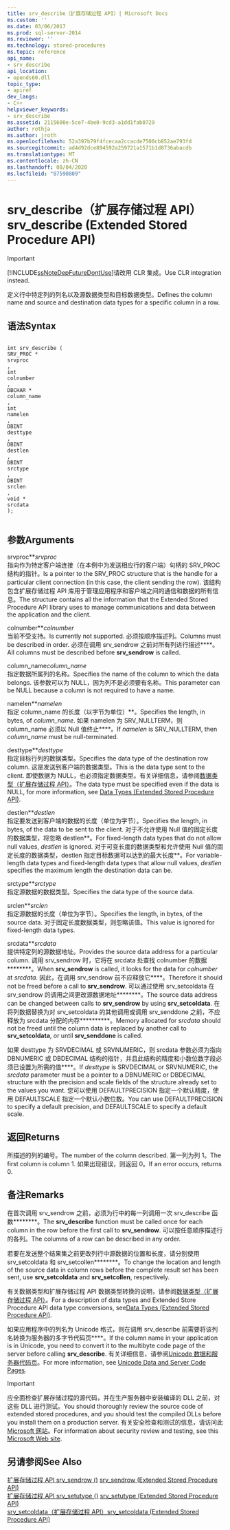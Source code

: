 ```yaml
---
title: srv_describe（扩展存储过程 API）| Microsoft Docs
ms.custom: ''
ms.date: 03/06/2017
ms.prod: sql-server-2014
ms.reviewer: ''
ms.technology: stored-procedures
ms.topic: reference
api_name:
- srv_describe
api_location:
- opends60.dll
topic_type:
- apiref
dev_langs:
- C++
helpviewer_keywords:
- srv_describe
ms.assetid: 2115600e-5ce7-4be0-9cd3-a1dd1fab0729
author: rothja
ms.author: jroth
ms.openlocfilehash: 52a397b79f4fcecaa2ccacde7500cb852ae793fd
ms.sourcegitcommit: ad4d92dce894592a259721a1571b1d8736abacdb
ms.translationtype: MT
ms.contentlocale: zh-CN
ms.lasthandoff: 08/04/2020
ms.locfileid: "87590809"
---
```

# <a name="srv_describe-extended-stored-procedure-api"></a><span data-ttu-id="6314f-102">srv_describe（扩展存储过程 API）</span><span class="sxs-lookup"><span data-stu-id="6314f-102">srv_describe (Extended Stored Procedure API)</span></span>
    
> [!IMPORTANT]  
>  [!INCLUDE[ssNoteDepFutureDontUse](../../includes/ssnotedepfuturedontuse-md.md)]<span data-ttu-id="6314f-103">请改用 CLR 集成。</span><span class="sxs-lookup"><span data-stu-id="6314f-103">Use CLR integration instead.</span></span>  
  
 <span data-ttu-id="6314f-104">定义行中特定列的列名以及源数据类型和目标数据类型。</span><span class="sxs-lookup"><span data-stu-id="6314f-104">Defines the column name and source and destination data types for a specific column in a row.</span></span>  
  
## <a name="syntax"></a><span data-ttu-id="6314f-105">语法</span><span class="sxs-lookup"><span data-stu-id="6314f-105">Syntax</span></span>  
  
```  
  
int srv_describe (  
SRV_PROC *  
srvproc  
,  
int  
colnumber  
,  
DBCHAR *  
column_name  
,  
int  
namelen  
,  
DBINT  
desttype  
,  
DBINT  
destlen  
,  
DBINT  
srctype  
,  
DBINT  
srclen  
,  
void *  
srcdata  
);  
  
```  
  
## <a name="arguments"></a><span data-ttu-id="6314f-106">参数</span><span class="sxs-lookup"><span data-stu-id="6314f-106">Arguments</span></span>  
 <span data-ttu-id="6314f-107">srvproc\*\*</span><span class="sxs-lookup"><span data-stu-id="6314f-107">*srvproc*</span></span>  
 <span data-ttu-id="6314f-108">指向作为特定客户端连接（在本例中为发送相应行的客户端）句柄的 SRV_PROC 结构的指针。</span><span class="sxs-lookup"><span data-stu-id="6314f-108">Is a pointer to the SRV_PROC structure that is the handle for a particular client connection (in this case, the client sending the row).</span></span> <span data-ttu-id="6314f-109">该结构包含扩展存储过程 API 库用于管理应用程序和客户端之间的通信和数据的所有信息。</span><span class="sxs-lookup"><span data-stu-id="6314f-109">The structure contains all the information that the Extended Stored Procedure API library uses to manage communications and data between the application and the client.</span></span>  
  
 <span data-ttu-id="6314f-110">colnumber\*\*</span><span class="sxs-lookup"><span data-stu-id="6314f-110">*colnumber*</span></span>  
 <span data-ttu-id="6314f-111">当前不受支持。</span><span class="sxs-lookup"><span data-stu-id="6314f-111">Is currently not supported.</span></span> <span data-ttu-id="6314f-112">必须按顺序描述列。</span><span class="sxs-lookup"><span data-stu-id="6314f-112">Columns must be described in order.</span></span> <span data-ttu-id="6314f-113">必须在调用 srv_sendrow 之前对所有列进行描述\*\*\*\*。</span><span class="sxs-lookup"><span data-stu-id="6314f-113">All columns must be described before **srv_sendrow** is called.</span></span>  
  
 <span data-ttu-id="6314f-114">column_name</span><span class="sxs-lookup"><span data-stu-id="6314f-114">*column_name*</span></span>  
 <span data-ttu-id="6314f-115">指定数据所属列的名称。</span><span class="sxs-lookup"><span data-stu-id="6314f-115">Specifies the name of the column to which the data belongs.</span></span> <span data-ttu-id="6314f-116">该参数可以为 NULL，因为列不是必须要有名称。</span><span class="sxs-lookup"><span data-stu-id="6314f-116">This parameter can be NULL because a column is not required to have a name.</span></span>  
  
 <span data-ttu-id="6314f-117">namelen\*\*</span><span class="sxs-lookup"><span data-stu-id="6314f-117">*namelen*</span></span>  
 <span data-ttu-id="6314f-118">指定 column_name 的长度（以字节为单位）\*\*。</span><span class="sxs-lookup"><span data-stu-id="6314f-118">Specifies the length, in bytes, of *column_name*.</span></span> <span data-ttu-id="6314f-119">如果 namelen 为 SRV_NULLTERM，则 column_name 必须以 Null 值终止\*\*\*\*。</span><span class="sxs-lookup"><span data-stu-id="6314f-119">If *namelen* is SRV_NULLTERM, then *column_name* must be null-terminated.</span></span>  
  
 <span data-ttu-id="6314f-120">desttype\*\*</span><span class="sxs-lookup"><span data-stu-id="6314f-120">*desttype*</span></span>  
 <span data-ttu-id="6314f-121">指定目标行列的数据类型。</span><span class="sxs-lookup"><span data-stu-id="6314f-121">Specifies the data type of the destination row column.</span></span> <span data-ttu-id="6314f-122">这是发送到客户端的数据类型。</span><span class="sxs-lookup"><span data-stu-id="6314f-122">This is the data type sent to the client.</span></span> <span data-ttu-id="6314f-123">即使数据为 NULL，也必须指定数据类型。有关详细信息，请参阅[数据类型（扩展存储过程 API）](data-types-extended-stored-procedure-api.md)。</span><span class="sxs-lookup"><span data-stu-id="6314f-123">The data type must be specified even if the data is NULL, for more information, see [Data Types &#40;Extended Stored Procedure API&#41;](data-types-extended-stored-procedure-api.md).</span></span>  
  
 <span data-ttu-id="6314f-124">destlen\*\*</span><span class="sxs-lookup"><span data-stu-id="6314f-124">*destlen*</span></span>  
 <span data-ttu-id="6314f-125">指定要发送到客户端的数据的长度（单位为字节）。</span><span class="sxs-lookup"><span data-stu-id="6314f-125">Specifies the length, in bytes, of the data to be sent to the client.</span></span> <span data-ttu-id="6314f-126">对于不允许使用 Null 值的固定长度的数据类型，将忽略 destlen\*\*。</span><span class="sxs-lookup"><span data-stu-id="6314f-126">For fixed-length data types that do not allow null values, *destlen* is ignored.</span></span> <span data-ttu-id="6314f-127">对于可变长度的数据类型和允许使用 Null 值的固定长度的数据类型，destlen 指定目标数据可以达到的最大长度\*\*。</span><span class="sxs-lookup"><span data-stu-id="6314f-127">For variable-length data types and fixed-length data types that allow null values, *destlen* specifies the maximum length the destination data can be.</span></span>  
  
 <span data-ttu-id="6314f-128">srctype\*\*</span><span class="sxs-lookup"><span data-stu-id="6314f-128">*srctype*</span></span>  
 <span data-ttu-id="6314f-129">指定源数据的数据类型。</span><span class="sxs-lookup"><span data-stu-id="6314f-129">Specifies the data type of the source data.</span></span>  
  
 <span data-ttu-id="6314f-130">srclen\*\*</span><span class="sxs-lookup"><span data-stu-id="6314f-130">*srclen*</span></span>  
 <span data-ttu-id="6314f-131">指定源数据的长度（单位为字节）。</span><span class="sxs-lookup"><span data-stu-id="6314f-131">Specifies the length, in bytes, of the source data.</span></span> <span data-ttu-id="6314f-132">对于固定长度数据类型，则忽略该值。</span><span class="sxs-lookup"><span data-stu-id="6314f-132">This value is ignored for fixed-length data types.</span></span>  
  
 <span data-ttu-id="6314f-133">srcdata\*\*</span><span class="sxs-lookup"><span data-stu-id="6314f-133">*srcdata*</span></span>  
 <span data-ttu-id="6314f-134">提供特定列的源数据地址。</span><span class="sxs-lookup"><span data-stu-id="6314f-134">Provides the source data address for a particular column.</span></span> <span data-ttu-id="6314f-135">调用 srv_sendrow 时，它将在 srcdata 处查找 colnumber 的数据\*\*\*\*\*\*\*\*。</span><span class="sxs-lookup"><span data-stu-id="6314f-135">When **srv_sendrow** is called, it looks for the data for *colnumber* at *srcdata*.</span></span> <span data-ttu-id="6314f-136">因此，在调用 srv_sendrow 前不应释放它\*\*\*\*。</span><span class="sxs-lookup"><span data-stu-id="6314f-136">Therefore it should not be freed before a call to **srv_sendrow**.</span></span> <span data-ttu-id="6314f-137">可以通过使用 srv_setcoldata 在 srv_sendrow 的调用之间更改源数据地址\*\*\*\*\*\*\*\*。</span><span class="sxs-lookup"><span data-stu-id="6314f-137">The source data address can be changed between calls to **srv_sendrow** by using **srv_setcoldata**.</span></span> <span data-ttu-id="6314f-138">在将列数据替换为对 srv_setcoldata 的其他调用或调用 srv_senddone 之前，不应释放为 srcdata 分配的内存\*\*\*\*\*\*\*\*\*\*。</span><span class="sxs-lookup"><span data-stu-id="6314f-138">Memory allocated for *srcdata* should not be freed until the column data is replaced by another call to **srv_setcoldata**, or until **srv_senddone** is called.</span></span>  
  
 <span data-ttu-id="6314f-139">如果 desttype 为 SRVDECIMAL 或 SRVNUMERIC，则 srcdata 参数必须为指向 DBNUMERIC 或 DBDECIMAL 结构的指针，并且此结构的精度和小数位数字段必须已设置为所需的值\*\*\*\*。</span><span class="sxs-lookup"><span data-stu-id="6314f-139">If *desttype* is SRVDECIMAL or SRVNUMERIC, the *srcdata* parameter must be a pointer to a DBNUMERIC or DBDECIMAL structure with the precision and scale fields of the structure already set to the values you want.</span></span> <span data-ttu-id="6314f-140">您可以使用 DEFAULTPRECISION 指定一个默认精度，使用 DEFAULTSCALE 指定一个默认小数位数。</span><span class="sxs-lookup"><span data-stu-id="6314f-140">You can use DEFAULTPRECISION to specify a default precision, and DEFAULTSCALE to specify a default scale.</span></span>  
  
## <a name="returns"></a><span data-ttu-id="6314f-141">返回</span><span class="sxs-lookup"><span data-stu-id="6314f-141">Returns</span></span>  
 <span data-ttu-id="6314f-142">所描述的列的编号。</span><span class="sxs-lookup"><span data-stu-id="6314f-142">The number of the column described.</span></span> <span data-ttu-id="6314f-143">第一列为列 1。</span><span class="sxs-lookup"><span data-stu-id="6314f-143">The first column is column 1.</span></span> <span data-ttu-id="6314f-144">如果出现错误，则返回 0。</span><span class="sxs-lookup"><span data-stu-id="6314f-144">If an error occurs, returns 0.</span></span>  
  
## <a name="remarks"></a><span data-ttu-id="6314f-145">备注</span><span class="sxs-lookup"><span data-stu-id="6314f-145">Remarks</span></span>  
 <span data-ttu-id="6314f-146">在首次调用 srv_sendrow 之前，必须为行中的每一列调用一次 srv_describe 函数\*\*\*\*\*\*\*\*。</span><span class="sxs-lookup"><span data-stu-id="6314f-146">The **srv_describe** function must be called once for each column in the row before the first call to **srv_sendrow**.</span></span> <span data-ttu-id="6314f-147">可以按任意顺序描述行的各列。</span><span class="sxs-lookup"><span data-stu-id="6314f-147">The columns of a row can be described in any order.</span></span>  
  
 <span data-ttu-id="6314f-148">若要在发送整个结果集之前更改列行中源数据的位置和长度，请分别使用 srv_setcoldata 和 srv_setcollen\*\*\*\*\*\*\*\*。</span><span class="sxs-lookup"><span data-stu-id="6314f-148">To change the location and length of the source data in column rows before the complete result set has been sent, use **srv_setcoldata** and **srv_setcollen**, respectively.</span></span>  
  
 <span data-ttu-id="6314f-149">有关数据类型和扩展存储过程 API 数据类型转换的说明，请参阅[数据类型（扩展存储过程 API）](data-types-extended-stored-procedure-api.md)。</span><span class="sxs-lookup"><span data-stu-id="6314f-149">For a description of data types and Extended Store Procedure API data type conversions, see[Data Types &#40;Extended Stored Procedure API&#41;](data-types-extended-stored-procedure-api.md).</span></span>  
  
 <span data-ttu-id="6314f-150">如果应用程序中的列名为 Unicode 格式，则在调用 srv_describe 前需要将该列名转换为服务器的多字节代码页\*\*\*\*。</span><span class="sxs-lookup"><span data-stu-id="6314f-150">If the column name in your application is in Unicode, you need to convert it to the multibyte code page of the server before calling **srv_describe**.</span></span> <span data-ttu-id="6314f-151">有关详细信息，请参阅[Unicode 数据和服务器代码页](../extended-stored-procedures-programming/unicode-data-and-server-code-pages.md)。</span><span class="sxs-lookup"><span data-stu-id="6314f-151">For more information, see [Unicode Data and Server Code Pages](../extended-stored-procedures-programming/unicode-data-and-server-code-pages.md).</span></span>  
  
> [!IMPORTANT]  
>  <span data-ttu-id="6314f-152">应全面检查扩展存储过程的源代码，并在生产服务器中安装编译的 DLL 之前，对这些 DLL 进行测试。</span><span class="sxs-lookup"><span data-stu-id="6314f-152">You should thoroughly review the source code of extended stored procedures, and you should test the compiled DLLs before you install them on a production server.</span></span> <span data-ttu-id="6314f-153">有关安全检查和测试的信息，请访问此 [Microsoft 网站](https://go.microsoft.com/fwlink/?LinkID=54761&amp;clcid=0x409https://msdn.microsoft.com/security/)。</span><span class="sxs-lookup"><span data-stu-id="6314f-153">For information about security review and testing, see this [Microsoft Web site](https://go.microsoft.com/fwlink/?LinkID=54761&amp;clcid=0x409https://msdn.microsoft.com/security/).</span></span>  
  
## <a name="see-also"></a><span data-ttu-id="6314f-154">另请参阅</span><span class="sxs-lookup"><span data-stu-id="6314f-154">See Also</span></span>  
 <span data-ttu-id="6314f-155">[扩展存储过程 API srv_sendrow &#40;&#41;](srv-sendrow-extended-stored-procedure-api.md) </span><span class="sxs-lookup"><span data-stu-id="6314f-155">[srv_sendrow &#40;Extended Stored Procedure API&#41;](srv-sendrow-extended-stored-procedure-api.md) </span></span>  
 <span data-ttu-id="6314f-156">[扩展存储过程 API srv_setutype &#40;&#41;](srv-setutype-extended-stored-procedure-api.md) </span><span class="sxs-lookup"><span data-stu-id="6314f-156">[srv_setutype &#40;Extended Stored Procedure API&#41;](srv-setutype-extended-stored-procedure-api.md) </span></span>  
 [<span data-ttu-id="6314f-157">srv_setcoldata（扩展存储过程 API）</span><span class="sxs-lookup"><span data-stu-id="6314f-157">srv_setcoldata &#40;Extended Stored Procedure API&#41;</span></span>](srv-setcoldata-extended-stored-procedure-api.md)  
  
  
